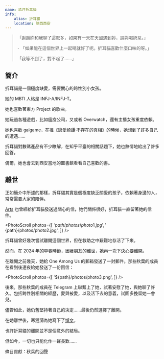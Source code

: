 ```yaml
---
name: 玖月折耳貓
info:
    alias: 折耳貓
    location: 陝西西安
---
```


> 「謝謝妳和我聊了這麼多，如果有一天在天國遇到妳，請妳喝奶茶。」
>
> `-` 「如果能在這個世界上一起喝就好了呢。折耳貓喜歡什麼口味的呀。」
>
> 「我等不到了，對不起了……」

## 簡介

折耳貓是一個極度缺愛，需要關心的跨性別小女孩。

她的 MBTI 人格是 INFJ-A/INFJ-T。

她也喜歡著東方 Project 的歌曲。

她玩過各種遊戲，比如瘟疫公司，又或者 Overwatch，還有主播女孩重度依賴。

她也喜歡 galgame，在推《戀愛綺譚·不存在的真相》的時候，她想到了許多自己的遭遇……

折耳貓對數碼產品有不少瞭解，在知乎平臺的相關話題下，她也熱情地給出了許多回答。

偶爾，她也會去到西安當地的圖書館看看自己喜歡的書。

## 離世

正如簡介中所述的那樣，折耳貓其實是個極度缺乏關愛的孩子，依賴著身邊的人，常常需要大家的陪伴。

[Arts](https://one-among.us/profile/ArtsEpiphany) 也曾經給折耳貓發送過關心的信，她們關係很好，折耳貓一直留著她的信件。

<PhotoScroll photos={[
    '${path}/photos/photo1.jpg',
    '${path}/photos/photo2.jpg',
]} />

折耳貓曾好幾次嘗試離開這個世界，但在救助之中艱難地存活了下來。

然而，在 2024 年的早春時節，因著朋友的離世，她再一次下決心要離開。

在離開之前幾天，她給 One Among Us 的郵箱發送了一封郵件。那些秋葉的成員在看到後連夜給她發送了一份回信：

<PhotoScroll photos={[
    '${path}/photos/photo3.png',
]} />

後來，那些秋葉的成員在 Telegram 上聯繫上了她，試著安慰了她，與她聊了許久。包括跨性別相關的經歷，愛與被愛，以及活下去的意義，試圖多挽留她一會兒。

儘管如此，她仍舊堅持著自己的決定……最後仍然選擇了離開。

在她離世後，寒漣漪為她寫下了[悼文](https://t.me/Lianyi520/565)。

也許折耳貓的離開並不是個意外的結局。

但如今，一切也只能化作一聲長歎……

條目貢獻：秋葉的回聲
